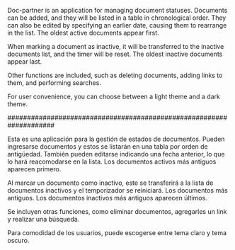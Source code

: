 Doc-partner is an application for managing document statuses. Documents can be added, and they will be listed in a table in chronological order. They can also be edited by specifying an earlier date, causing them to rearrange in the list. The oldest active documents appear first.

When marking a document as inactive, it will be transferred to the inactive documents list, and the timer will be reset. The oldest inactive documents appear last.

Other functions are included, such as deleting documents, adding links to them, and performing searches.

For user convenience, you can choose between a light theme and a dark theme.

####################################################################

Esta es una aplicación para la gestión de estados de documentos. Pueden ingresarse documentos y estos se listarán en una tabla por orden de antigüedad. También pueden editarse indicando una fecha anterior, lo que lo hará reacomodarse en la lista. Los documentos activos más antiguos aparecen primero.

Al marcar un documento como inactivo, este se transferirá a la lista de documentos inactivos y el temporizador se reiniciará. Los documentos más antiguos. Los documentos inactivos más antiguos aparecen últimos.

Se incluyen otras funciones, como eliminar documentos, agregarles un link y realizar una búsqueda.

Para comodidad de los usuarios, puede escogerse entre tema claro y tema oscuro.
